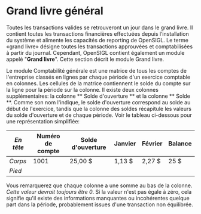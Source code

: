 # Grand livre général

Toutes les transactions valides se retrouveront un jour dans le grand livre. Il contient toutes les transactions financières effectuées depuis l’installation du système et alimente les capacités de reporting de OpenSIGL. Le terme «grand livre» désigne toutes les transactions approuvées et comptabilisées à partir du journal. Cependant, OpenSIGL contient également un module appelé "**Grand livre**". Cette section décrit le module Grand livre.

Le module Comptabilité générale est une matrice de tous les comptes de l'entreprise classés en lignes par chaque période d'un exercice comptable en colonnes. Les cellules de la matrice contiennent le solde du compte sur la ligne pour la période sur la colonne. Il existe deux colonnes supplémentaires: la colonne ** Solde d'ouverture ** et la colonne ** Solde **. Comme son nom l'indique, le solde d'ouverture correspond au solde au début de l'exercice, tandis que la colonne des soldes récapitule les valeurs du solde d'ouverture et de chaque période. Voir le tableau ci-dessous pour une représentation simplifiée:

_En tête_ | Numéro de compte | Solde d'ouverture | Janvier | Février | Balance
---       | ---              | ---               | ---     | ---     | --- 
_Corps_   | 1001             | 25,00 $           | 1,13 $  | 2,27 $  | 25 $   
_Pied_    |                  |                   |         |         |        

Vous remarquerez que chaque colonne a une somme au bas de la colonne. _Cette valeur devrait toujours être 0_. Si la valeur n'est pas égale à zéro, cela signifie qu'il existe des informations manquantes ou incohérentes quelque part dans la période, probablement issues d'une transaction non équilibrée.